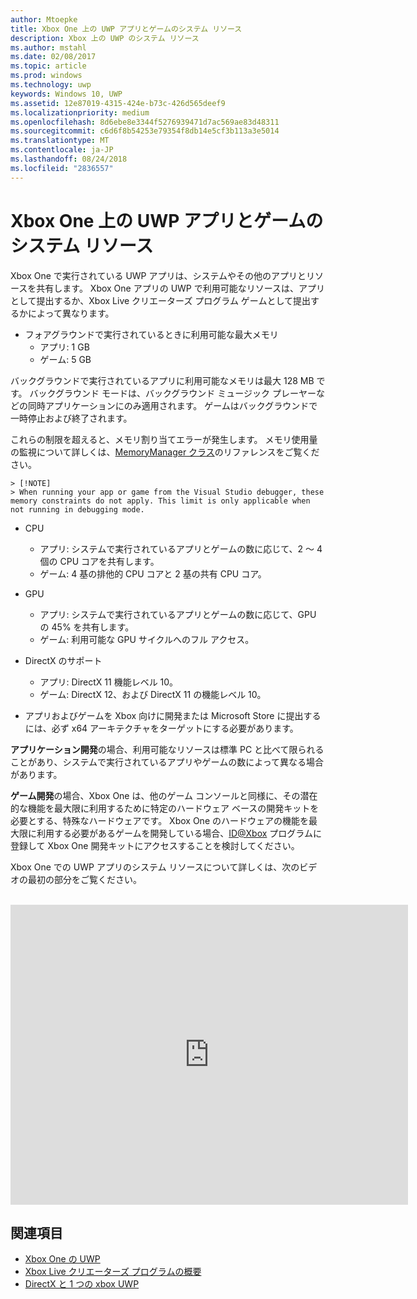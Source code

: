 ```yaml
---
author: Mtoepke
title: Xbox One 上の UWP アプリとゲームのシステム リソース
description: Xbox 上の UWP のシステム リソース
ms.author: mstahl
ms.date: 02/08/2017
ms.topic: article
ms.prod: windows
ms.technology: uwp
keywords: Windows 10, UWP
ms.assetid: 12e87019-4315-424e-b73c-426d565deef9
ms.localizationpriority: medium
ms.openlocfilehash: 8d6ebe8e3344f5276939471d7ac569ae83d48311
ms.sourcegitcommit: c6d6f8b54253e79354f8db14e5cf3b113a3e5014
ms.translationtype: MT
ms.contentlocale: ja-JP
ms.lasthandoff: 08/24/2018
ms.locfileid: "2836557"
---
```

# <a name="system-resources-for-uwp-apps-and-games-on-xbox-one"></a>Xbox One 上の UWP アプリとゲームのシステム リソース

Xbox One で実行されている UWP アプリは、システムやその他のアプリとリソースを共有します。 Xbox One アプリの UWP で利用可能なリソースは、アプリとして提出するか、Xbox Live クリエーターズ プログラム ゲームとして提出するかによって異なります。

* フォアグラウンドで実行されているときに利用可能な最大メモリ
    * アプリ: 1 GB
    * ゲーム: 5 GB

バックグラウンドで実行されているアプリに利用可能なメモリは最大 128 MB です。 バックグラウンド モードは、バックグラウンド ミュージック プレーヤーなどの同時アプリケーションにのみ適用されます。  ゲームはバックグラウンドで一時停止および終了されます。

これらの制限を超えると、メモリ割り当てエラーが発生します。 メモリ使用量の監視について詳しくは、[MemoryManager クラス](https://msdn.microsoft.com/library/windows/apps/windows.system.memorymanager.aspx)のリファレンスをご覧ください。
    
    > [!NOTE]
    > When running your app or game from the Visual Studio debugger, these memory constraints do not apply. This limit is only applicable when not running in debugging mode.

* CPU
    * アプリ: システムで実行されているアプリとゲームの数に応じて、2 ～ 4 個の CPU コアを共有します。
    * ゲーム: 4 基の排他的 CPU コアと 2 基の共有 CPU コア。

* GPU
    * アプリ: システムで実行されているアプリとゲームの数に応じて、GPU の 45% を共有します。
    * ゲーム: 利用可能な GPU サイクルへのフル アクセス。

* DirectX のサポート
    * アプリ: DirectX 11 機能レベル 10。
    * ゲーム: DirectX 12、および DirectX 11 の機能レベル 10。

* アプリおよびゲームを Xbox 向けに開発または Microsoft Store に提出するには、必ず x64 アーキテクチャをターゲットにする必要があります。  

**アプリケーション開発**の場合、利用可能なリソースは標準 PC と比べて限られることがあり、システムで実行されているアプリやゲームの数によって異なる場合があります。

**ゲーム開発**の場合、Xbox One は、他のゲーム コンソールと同様に、その潜在的な機能を最大限に利用するために特定のハードウェア ベースの開発キットを必要とする、特殊なハードウェアです。 Xbox One のハードウェアの機能を最大限に利用する必要があるゲームを開発している場合、[ID@Xbox](http://www.xbox.com/Developers/id) プログラムに登録して Xbox One 開発キットにアクセスすることを検討してください。


Xbox One での UWP アプリのシステム リソースについて詳しくは、次のビデオの最初の部分をご覧ください。
</br>
</br>
<iframe src="https://mva.microsoft.com/en-US/training-courses-embed/developing-xbox-one-applications-16860/Video-What-s-Unique--vk0fOPf9C_2006218965" width="636" height="480" allowFullScreen frameBorder="0"></iframe>

## <a name="see-also"></a>関連項目
- [Xbox One の UWP](index.md)
- [Xbox Live クリエーターズ プログラムの概要](../xbox-live/get-started-with-creators/get-started-with-xbox-live-creators.md)
- [DirectX と 1 つの xbox UWP](https://blogs.msdn.microsoft.com/chuckw/2017/12/15/directx-and-uwp-on-xbox-one/)

